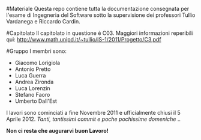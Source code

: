 #Materiale
Questa repo contiene tutta la documentazione consegnata per l'esame di Ingegneria del Software sotto la supervisione dei professori Tullio Vardanega e Riccardo Cardin. 

#Capitolato
Il capitolato in questione è C03. Maggiori informazioni reperibili qui: http://www.math.unipd.it/~tullio/IS-1/2011/Progetto/C3.pdf

#Gruppo
I membri sono:

- Giacomo Lorigiola
- Antonio Pretto
- Luca Guerra
- Andrea Zironda
- Luca Lorenzin
- Stefano Faoro
- Umberto Dall'Est


I lavori sono cominciati a fine Novembre 2011 e ufficialmente chiusi il 5 Aprile 2012. *Tanti, tantissimi commit e poche pochissime domeniche* .. 

**Non ci resta che augurarvi buon Lavoro!**